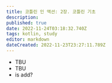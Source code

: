 ```yaml
---
title: 코틀린 인 액션: 2장. 코틀린 기초
description: 
published: true
date: 2022-11-24T03:18:32.740Z
tags: kotlin, study
editor: markdown
dateCreated: 2022-11-23T23:27:11.789Z
---
```


- TBU
- TBU
- is add?